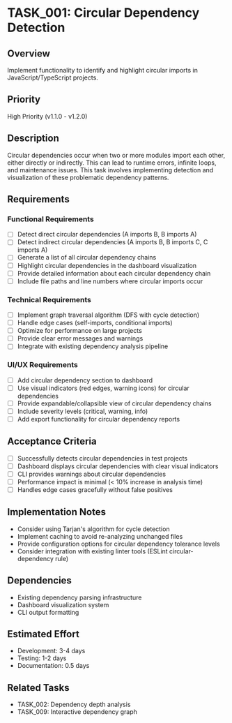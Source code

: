 # TASK_001: Circular Dependency Detection

## Overview
Implement functionality to identify and highlight circular imports in JavaScript/TypeScript projects.

## Priority
High Priority (v1.1.0 - v1.2.0)

## Description
Circular dependencies occur when two or more modules import each other, either directly or indirectly. This can lead to runtime errors, infinite loops, and maintenance issues. This task involves implementing detection and visualization of these problematic dependency patterns.

## Requirements

### Functional Requirements
- [ ] Detect direct circular dependencies (A imports B, B imports A)
- [ ] Detect indirect circular dependencies (A imports B, B imports C, C imports A)
- [ ] Generate a list of all circular dependency chains
- [ ] Highlight circular dependencies in the dashboard visualization
- [ ] Provide detailed information about each circular dependency chain
- [ ] Include file paths and line numbers where circular imports occur

### Technical Requirements
- [ ] Implement graph traversal algorithm (DFS with cycle detection)
- [ ] Handle edge cases (self-imports, conditional imports)
- [ ] Optimize for performance on large projects
- [ ] Provide clear error messages and warnings
- [ ] Integrate with existing dependency analysis pipeline

### UI/UX Requirements
- [ ] Add circular dependency section to dashboard
- [ ] Use visual indicators (red edges, warning icons) for circular dependencies
- [ ] Provide expandable/collapsible view of circular dependency chains
- [ ] Include severity levels (critical, warning, info)
- [ ] Add export functionality for circular dependency reports

## Acceptance Criteria
- [ ] Successfully detects circular dependencies in test projects
- [ ] Dashboard displays circular dependencies with clear visual indicators
- [ ] CLI provides warnings about circular dependencies
- [ ] Performance impact is minimal (< 10% increase in analysis time)
- [ ] Handles edge cases gracefully without false positives

## Implementation Notes
- Consider using Tarjan's algorithm for cycle detection
- Implement caching to avoid re-analyzing unchanged files
- Provide configuration options for circular dependency tolerance levels
- Consider integration with existing linter tools (ESLint circular-dependency rule)

## Dependencies
- Existing dependency parsing infrastructure
- Dashboard visualization system
- CLI output formatting

## Estimated Effort
- Development: 3-4 days
- Testing: 1-2 days
- Documentation: 0.5 days

## Related Tasks
- TASK_002: Dependency depth analysis
- TASK_009: Interactive dependency graph 